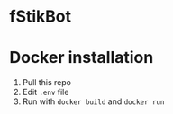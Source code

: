 # fStikBot


# Docker installation
1) Pull this repo
2) Edit `.env` file
3) Run with `docker build` and `docker run`


